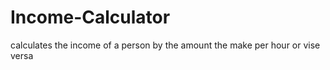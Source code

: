 # Income-Calculator
calculates the income of a person by the amount the make per hour or vise versa
